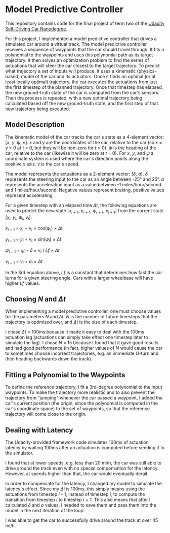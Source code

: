 # Model Predictive Controller
This repository contains code for the final project of term two of the [Udacity Self-Driving Car Nanodegree](
https://www.udacity.com/course/self-driving-car-engineer-nanodegree--nd013).

For this project, I implemented a model predictive controller that drives a simulated car around a virtual track. The
model predictive controller receives a sequence of waypoints that the car should travel through. It fits a polynomial
to the waypoints and uses this polynomial path as its target trajectory. It then solves an optimization problem to find
the series of actuations that will steer the car closest to the target trajectory. To predict what trajectory a set of
inputs will produce, it uses a kinematic (physics-based) model of the car and its actuators. Once it finds an optimal
(or at least locally optimal) trajectory, the car executes the actuations from just the first timestep of the planned
trajectory. Once that timestep has elapsed, the new ground-truth state of the car is computed from the car's sensors.
Then the process is repeated, with a new optimal trajectory being calculated based off the new ground-truth state, and
the first step of that new trajectory being executed.

## Model Description
The kinematic model of the car tracks the car's state as a 4-element vector: [*x*, *y*, *&psi;*, *v*]. *x* and *y* are
the coordinates of the car, relative to the car (so *x* = *y* = 0 at *t* = 0, but they will be non-zero for *t* > 0).
*&psi;* is the heading of the car, relative to the car (likewise it will be zero at *t* = 0). For *x*, *y*, and *&psi;*
a coordinate system is used where the car's direction points along the positive *x* axis. *v* is the car's speed.

The model represents the actuations as a 2-element vector: [*&delta;*, *a*]. *&delta;* represents the steering input to
the car as an angle between -25&deg; and 25&deg;. *a* represents the acceleration input as a value between -1
miles/hour/second and 1 miles/hour/second. Negative values represent braking, positive values represent accelerating.

For a given timestep with an elapsed time *&Delta;t*, the following equations are used to predict the new state
[*x*<sub>*i* + 1</sub>, *y*<sub>*i* + 1</sub>, *&psi;*<sub>*i* + 1</sub>, *v*<sub>*i* + 1</sub>] from the current state
[*x*<sub>*i*</sub>, *y*<sub>*i*</sub>, *&psi;*<sub>*i*</sub>, *v*<sub>*i*</sub>]:

*x*<sub>*i* + 1</sub> = *x*<sub>*i*</sub> + *v*<sub>*i*</sub> × cos(*&psi;*<sub>*i*</sub>) × *&Delta;t*

*y*<sub>*i* + 1</sub> = *y*<sub>*i*</sub> + *v*<sub>*i*</sub> × sin(*&psi;*<sub>*i*</sub>) × *&Delta;t*

*&psi;*<sub>*i* + 1</sub> = *&psi;*<sub>*i*</sub> - *&delta;* × *v*<sub>*i*</sub> / *Lf* × *&Delta;t*

*v*<sub>*i* + 1</sub> = *v*<sub>*i*</sub> + *a*<sub>*i*</sub> × *&Delta;t*

In the 3rd equation above, *Lf* is a constant that determines how fast the car turns for a given steering angle. Cars
with a larger wheelbase will have higher *Lf* values.

## Choosing *N* and *&Delta;t*
When implementing a model predictive controller, one must choose values for the parameters *N* and *&Delta;t*. *N* is
the number of future timesteps that the trajectory is optimized over, and *&Delta;t* is the size of each timestep.

I chose *&Delta;t* = 100ms because it made it easy to deal with the 100ms actuation lag (actuations can simply take
effect one timestep later to simulate the lag). I chose *N* = 15 because I found that it gave good results and had good
performance (in fact, higher values of *N* would cause the car to sometimes choose incorrect trajectories, e.g. an
immediate U-turn and then heading backwards down the track).

## Fitting a Polynomial to the Waypoints
To define the reference trajectory, I fit a 3rd-degree polynomial to the input waypoints. To make the trajectory more
realistic and to also prevent the trajectory from "jumping" whenever the car passed a waypoint, I added the car's
current position (the origin, since the polynomial is computed in the car's coordinate space) to the set of waypoints,
so that the reference trajectory will come close to the origin.

## Dealing with Latency
The Udacity-provided framework code simulates 100ms of actuation latency by waiting 100ms after an actuation is computed
before sending it to the simulator.

I found that at lower speeds, e.g. less than 20 mi/h, the car was still able to drive around the track even with no
special compensation for the latency. However, at speeds higher than that, the car would eventually derail.

In order to compensate for the latency, I changed my model to simulate the latency's effect. Since my *&Delta;t* is
100ms, this simply means using the actuations from timestep *i* - 1, instead of timestep *i*, to compute the transition
from timestep *i* to timestep *i + 1*. This also means that after I calculated *&delta;* and *a* values, I needed to
save them and pass them into the model in the next iteration of the loop.

I was able to get the car to successfully drive around the track at over 45 mi/h.
